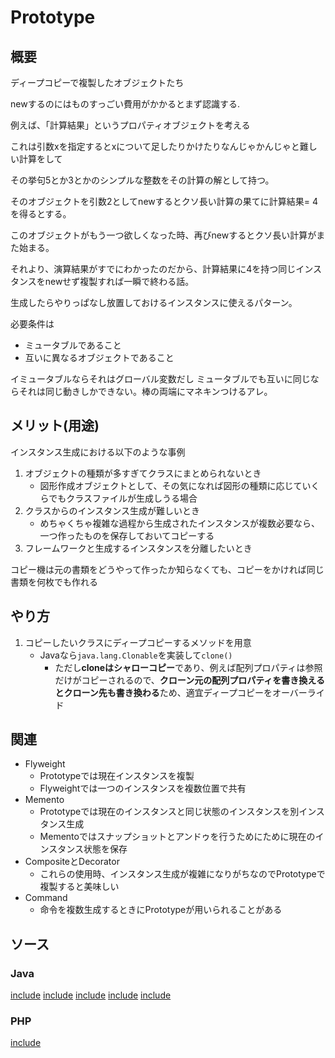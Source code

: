 # Prototype

## 概要

ディープコピーで複製したオブジェクトたち

newするのにはものすっごい費用がかかるとまず認識する.

例えば、「計算結果」というプロパティオブジェクトを考える

これは引数xを指定するとxについて足したりかけたりなんじゃかんじゃと難しい計算をして

その挙句5とか3とかのシンプルな整数をその計算の解として持つ。

そのオブジェクトを引数2としてnewするとクソ長い計算の果てに計算結果= 4を得るとする。

このオブジェクトがもう一つ欲しくなった時、再びnewするとクソ長い計算がまた始まる。

それより、演算結果がすでにわかったのだから、計算結果に4を持つ同じインスタンスをnewせず複製すれば一瞬で終わる話。

生成したらやりっぱなし放置しておけるインスタンスに使えるパターン。

必要条件は

- ミュータブルであること
- 互いに異なるオブジェクトであること

イミュータブルならそれはグローバル変数だし
ミュータブルでも互いに同じならそれは同じ動きしかできない。棒の両端にマネキンつけるアレ。

## メリット(用途)

インスタンス生成における以下のような事例

1. オブジェクトの種類が多すぎてクラスにまとめられないとき
   - 図形作成オブジェクトとして、その気になれば図形の種類に応じていくらでもクラスファイルが生成しうる場合
2. クラスからのインスタンス生成が難しいとき
   - めちゃくちゃ複雑な過程から生成されたインスタンスが複数必要なら、一つ作ったものを保存しておいてコピーする
3. フレームワークと生成するインスタンスを分離したいとき

コピー機は元の書類をどうやって作ったか知らなくても、コピーをかければ同じ書類を何枚でも作れる

## やり方

1. コピーしたいクラスにディープコピーするメソッドを用意
   - Javaなら`java.lang.Clonable`を実装して`clone()`
     - ただし**cloneはシャローコピー**であり、例えば配列プロパティは参照だけがコピーされるので、**クローン元の配列プロパティを書き換えるとクローン先も書き換わる**ため、適宜ディープコピーをオーバーライド

## 関連

- Flyweight
  - Prototypeでは現在インスタンスを複製
  - Flyweightでは一つのインスタンスを複数位置で共有
- Memento
  - Prototypeでは現在のインスタンスと同じ状態のインスタンスを別インスタンス生成
  - Mementoではスナップショットとアンドゥを行うためにために現在のインスタンス状態を保存
- CompositeとDecorator
  - これらの使用時、インスタンス生成が複雑になりがちなのでPrototypeで複製すると美味しい
- Command
  - 命令を複数生成するときにPrototypeが用いられることがある

## ソース

### Java

[include](../../patterns/dpsrc_2009-10-10/src/Prototype/Sample/MessageBox.java)
[include](../../patterns/dpsrc_2009-10-10/src/Prototype/Sample/framework/Product.java)
[include](../../patterns/dpsrc_2009-10-10/src/Prototype/Sample/framework/Manager.java)
[include](../../patterns/dpsrc_2009-10-10/src/Prototype/Sample/UnderlinePen.java)
[include](../../patterns/dpsrc_2009-10-10/src/Prototype/Sample/Main.java)

### PHP

[include](../../patterns/Prototype/index.php)
